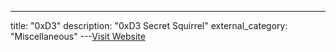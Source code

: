 ---
title: "0xD3"
description: "0xD3
Secret Squirrel"
external_category: "Miscellaneous"
---[Visit Website](https://github.com/0xD3)

